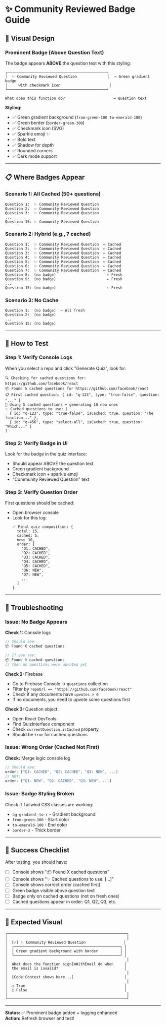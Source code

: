 # ✨ Community Reviewed Badge Guide

## 🎨 Visual Design

### **Prominent Badge (Above Question Text)**

The badge appears **ABOVE** the question text with this styling:

```
┌─────────────────────────────────────────────┐
│  ✨ Community Reviewed Question              │  ← Green gradient badge
│     with checkmark icon                      │
└─────────────────────────────────────────────┘

What does this function do?                      ← Question text
```

**Styling:**
- ✅ Green gradient background (`from-green-100 to-emerald-100`)
- ✅ Green border (`border-green-300`)
- ✅ Checkmark icon (SVG)
- ✅ Sparkle emoji ✨
- ✅ Bold text
- ✅ Shadow for depth
- ✅ Rounded corners
- ✅ Dark mode support

---

## 📋 Where Badges Appear

### **Scenario 1: All Cached (50+ questions)**
```
Question 1:  ✨ Community Reviewed Question
Question 2:  ✨ Community Reviewed Question
Question 3:  ✨ Community Reviewed Question
...
Question 15: ✨ Community Reviewed Question
```

### **Scenario 2: Hybrid (e.g., 7 cached)**
```
Question 1:  ✨ Community Reviewed Question  ← Cached
Question 2:  ✨ Community Reviewed Question  ← Cached
Question 3:  ✨ Community Reviewed Question  ← Cached
Question 4:  ✨ Community Reviewed Question  ← Cached
Question 5:  ✨ Community Reviewed Question  ← Cached
Question 6:  ✨ Community Reviewed Question  ← Cached
Question 7:  ✨ Community Reviewed Question  ← Cached
Question 8:  (no badge)                       ← Fresh
Question 9:  (no badge)                       ← Fresh
...
Question 15: (no badge)                       ← Fresh
```

### **Scenario 3: No Cache**
```
Question 1:  (no badge)  ← All fresh
Question 2:  (no badge)
...
Question 15: (no badge)
```

---

## 🧪 How to Test

### **Step 1: Verify Console Logs**

When you select a repo and click "Generate Quiz", look for:

```
🔍 Checking for cached questions for: https://github.com/facebook/react
📦 Found 5 cached questions for https://github.com/facebook/react
📋 First cached question: { id: "q-123", type: "true-false", question: "..." }
🔄 Using 5 cached questions + generating 10 new ones
✨ Cached questions to use: [
  { id: "q-123", type: "true-false", isCached: true, question: "The function..." },
  { id: "q-456", type: "select-all", isCached: true, question: "Which..." }
]
```

### **Step 2: Verify Badge in UI**

Look for the badge in the quiz interface:
- Should appear ABOVE the question text
- Green gradient background
- Checkmark icon + sparkle emoji
- "Community Reviewed Question" text

### **Step 3: Verify Question Order**

First questions should be cached:
- Open browser console
- Look for this log:
  ```
  ✅ Final quiz composition: {
    total: 15,
    cached: 5,
    new: 10,
    order: [
      "Q1: CACHED",
      "Q2: CACHED",
      "Q3: CACHED",
      "Q4: CACHED",
      "Q5: CACHED",
      "Q6: NEW",
      "Q7: NEW",
      ...
    ]
  }
  ```

---

## 🐛 Troubleshooting

### **Issue: No Badge Appears**

**Check 1:** Console logs
```javascript
// Should see:
📦 Found X cached questions

// If you see:
📦 Found 0 cached questions
// Then no questions were upvoted yet
```

**Check 2:** Firebase
- Go to Firebase Console → `questions` collection
- Filter by `repoUrl == "https://github.com/facebook/react"`
- Check if any documents have `upvotes > 0`
- If no documents, you need to upvote some questions first

**Check 3:** Question object
- Open React DevTools
- Find QuizInterface component
- Check `currentQuestion.isCached` property
- Should be `true` for cached questions

### **Issue: Wrong Order (Cached Not First)**

**Check:** Merge logic console log
```javascript
// Should see:
order: ["Q1: CACHED", "Q2: CACHED", "Q3: NEW", ...]
// NOT:
order: ["Q1: NEW", "Q2: CACHED", "Q3: NEW", ...]
```

### **Issue: Badge Styling Broken**

Check if Tailwind CSS classes are working:
- `bg-gradient-to-r` - Gradient background
- `from-green-100` - Start color
- `to-emerald-100` - End color
- `border-2` - Thick border

---

## 🎯 Success Checklist

After testing, you should have:

- [ ] Console shows "📦 Found X cached questions"
- [ ] Console shows "✨ Cached questions to use: [...]"
- [ ] Console shows correct order (cached first)
- [ ] Green badge visible above question text
- [ ] Badge only on cached questions (not on fresh ones)
- [ ] Cached questions appear in order: Q1, Q2, Q3, etc.

---

## 📸 Expected Visual

```
┌──────────────────────────────────────────────────────┐
│                                                      │
│  [✓] ✨ Community Reviewed Question                 │
│  ┌────────────────────────────────────────────────┐ │
│  │ Green gradient background with border          │ │
│  └────────────────────────────────────────────────┘ │
│                                                      │
│  What does the function signInWithEmail do when     │
│  the email is invalid?                              │
│                                                      │
│  [Code Context shown here...]                       │
│                                                      │
│  ○ True                                             │
│  ○ False                                            │
│                                                      │
└──────────────────────────────────────────────────────┘
```

---

**Status:** ✅ Prominent badge added + logging enhanced  
**Action:** Refresh browser and test!

